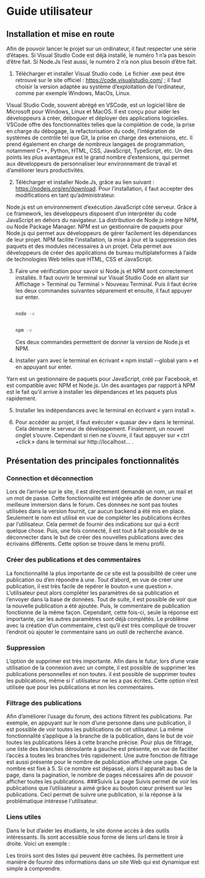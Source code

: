 # Guide utilisateur
## Installation et mise en route

Afin de pouvoir lancer le projet sur un ordinateur, il faut respecter une série d’étapes. Si Visual Studio Code est déjà installé, le numéro 1 n’a pas besoin d’être fait. Si Node.Js l’est aussi, le numéro 2 n’a non plus besoin d’être fait.

1.	Télécharger et installer Visual Studio code. Le fichier .exe peut être retrouvé sur le site officiel : https://code.visualstudio.com/ ; il faut choisir la version adaptée au système d’exploitation de l'ordinateur, comme par exemple Windows, MacOs, Linux.

Visual Studio Code, souvent abrégé en VSCode, est un logiciel libre de Microsoft pour Windows, Linux et MacOS. Il est conçu pour aider les développeurs à créer, déboguer et déployer des applications logicielles. VSCode offre des fonctionnalités telles que la complétion de code, la prise en charge du débogage, la refactorisation du code, l’intégration de systèmes de contrôle tel que Git, la prise en charge des extensions, etc. Il prend également en charge de nombreux langages de programmation, notamment C++, Python, HTML, CSS, JavaScript, TypeScript, etc. Un des points les plus avantageux est le grand nombre d’extensions, qui permet aux développeurs de personnaliser leur environnement de travail et d’améliorer leurs productivités.

2.	Télécharger et installer Node.Js, grâce au lien suivant : https://nodejs.org/en/download.
Pour l’installation, il faut accepter des modifications en tant qu’administrateur.

Node.js est un environnement d’exécution JavaScript côté serveur. Grâce à ce framework, les développeurs disposent d’un interpréter du code JavaScript en dehors du navigateur. La distribution de Node.js intègre NPM, ou Node Package Manager. NPM est un gestionnaire de paquets pour Node.js qui permet aux développeurs de gérer facilement les dépendances de leur projet. NPM facilite l’installation, la mise à jour et la suppression des paquets et des modules nécessaires à un projet. Cela permet aux développeurs de créer des applications de bureau multiplateformes à l’aide de technologies Web telles que HTML, CSS et JavaScript.

3.	Faire une vérification pour savoir si Node.js et NPM sont correctement installés. Il faut ouvrir le terminal sur Visual Studio Code en allant sur Affichage > Terminal ou Terminal > Nouveau Terminal. Puis il faut écrire les deux commandes suivantes séparement et ensuite, il faut appuyer sur enter. 
	```bash

	node -v

	```
	```bash

	npm -v

	```
	Ces deux commandes permettent de donner la version de Node.js et NPM.

4.	Installer yarn avec le terminal en écrivant « npm install --global yarn » et en appuyant sur enter.

Yarn est un gestionnaire de paquets pour JavaScript, créé par Facebook, et est compatible avec NPM et Node.js. Un des avantages par rapport à NPM est le fait qu’il arrive à installer les dépendances et les paquets plus rapidement. 


5.	Installer les indépendances avec le terminal en écrivant « yarn install ».


6.	Pour accéder au projet, il faut exécuter « quasar dev » dans le terminal. Cela démarre le serveur de développement. Finalement, un nouvel onglet s’ouvre. Cependant si rien ne s’ouvre, il faut appuyer sur « ctrl +click » dans le terminal sur http://localhost... .

## Présentation des principales fonctionnalités 
### Connection et déconnection
Lors de l’arrivée sur le site, il est directement demandé un nom, un mail et un mot de passe. Cette fonctionnalité est intégrée afin de donner une meilleure immersion dans le forum. Ces données ne sont pas toutes utilisées dans la version fournit, car aucun backend a été mis en place. Seulement le nom est utilisé en vue de compléter les publications écrites par l’utilisateur. Cela permet de fournir des indications sur qui a écrit quelque chose. Puis, une fois connecté, il est tout à fait possible de se déconnecter dans le but de créer des nouvelles publications avec des écrivains différents. Cette option se trouve dans le menu profil.
### Créer des publications et des commentaires
La fonctionnalité la plus importante de ce site est la possibilité de créer une publication ou d’en répondre à une. Tout d’abord, en vue de créer une publication, il est très facile de repérer le bouton « une question ». L’utilisateur peut alors compléter les paramètres de sa publication et l’envoyer dans la base de données. Tout de suite, il est possible de voir que la nouvelle publication a été ajoutée. Puis, le commentaire de publication fonctionne de la même façon. Cependant, cette fois-ci, seule la réponse est importante, car les autres paramètres sont déjà complétés. Le problème avec la création d’un commentaire, c’est qu’il est très compliqué de trouver l’endroit où ajouter le commentaire sans un outil de recherche avancé.
### Suppression
L’option de supprimer est très importante. Afin dans le futur, lors d’une vraie utilisation de la connexion avec un compte, il est possible de supprimer les publications personnelles et non toutes. il est possible de supprimer toutes les publications, même si l’ utilisateur ne les a pas écrites. Cette option n’est utilisée que pour les publications et non les commentaires. 
### Filtrage des publications
Afin d’améliorer l’usage du forum, des actions filtrent les publications. Par exemple, en appuyant sur le nom d’une personne dans une publication, il est possible de voir toutes les publications de cet utilisateur. La même fonctionnalité s’applique à la branche de la publication, dans le but de voir toutes les publications liées à cette branche précise. Pour plus de filtrage, une liste des branches déroulante à gauche est présente, en vue de faciliter l’accès à toutes les branches très rapidement. Une autre fonction de filtrage est aussi présente pour le nombre de publication affichée une page. Ce nombre est fixé à 5. Si ce nombre est dépassé, alors il apparaît au bas de la page, dans la pagination, le nombre de pages nécessaires afin de pouvoir afficher toutes les publications.
###Suivis
La page Suivis permet de voir les publications que l’utilisateur a aimé grâce au bouton cœur présent sur les publications. Ceci permet de suivre une publication, si la réponse à la problématique intéresse l'utilisateur.
### Liens utiles 
Dans le but d’aider les étudiants, le site donne accès à des outils intéressants. Ils sont accessible sous forme de liens url dans le tiroir à droite. Voici un exemple :
 
Les tiroirs sont des listes qui peuvent être cachées. Ils permettent une manière de fournir des informations dans un site Web qui est dynamique est simple à comprendre.
	


	
